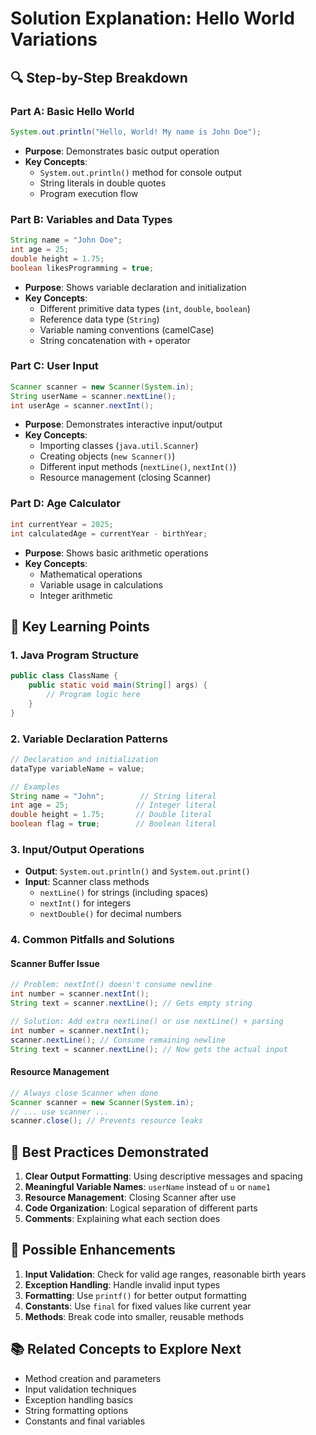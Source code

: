 # Solution Explanation: Hello World Variations

## 🔍 Step-by-Step Breakdown

### Part A: Basic Hello World
```java
System.out.println("Hello, World! My name is John Doe");
```
- **Purpose**: Demonstrates basic output operation
- **Key Concepts**: 
  - `System.out.println()` method for console output
  - String literals in double quotes
  - Program execution flow

### Part B: Variables and Data Types
```java
String name = "John Doe";
int age = 25;
double height = 1.75;
boolean likesProgramming = true;
```
- **Purpose**: Shows variable declaration and initialization
- **Key Concepts**:
  - Different primitive data types (`int`, `double`, `boolean`)
  - Reference data type (`String`)
  - Variable naming conventions (camelCase)
  - String concatenation with `+` operator

### Part C: User Input
```java
Scanner scanner = new Scanner(System.in);
String userName = scanner.nextLine();
int userAge = scanner.nextInt();
```
- **Purpose**: Demonstrates interactive input/output
- **Key Concepts**:
  - Importing classes (`java.util.Scanner`)
  - Creating objects (`new Scanner()`)
  - Different input methods (`nextLine()`, `nextInt()`)
  - Resource management (closing Scanner)

### Part D: Age Calculator
```java
int currentYear = 2025;
int calculatedAge = currentYear - birthYear;
```
- **Purpose**: Shows basic arithmetic operations
- **Key Concepts**:
  - Mathematical operations
  - Variable usage in calculations
  - Integer arithmetic

## 🧠 Key Learning Points

### 1. Java Program Structure
```java
public class ClassName {
    public static void main(String[] args) {
        // Program logic here
    }
}
```

### 2. Variable Declaration Patterns
```java
// Declaration and initialization
dataType variableName = value;

// Examples
String name = "John";        // String literal
int age = 25;               // Integer literal
double height = 1.75;       // Double literal
boolean flag = true;        // Boolean literal
```

### 3. Input/Output Operations
- **Output**: `System.out.println()` and `System.out.print()`
- **Input**: Scanner class methods
  - `nextLine()` for strings (including spaces)
  - `nextInt()` for integers
  - `nextDouble()` for decimal numbers

### 4. Common Pitfalls and Solutions

#### Scanner Buffer Issue
```java
// Problem: nextInt() doesn't consume newline
int number = scanner.nextInt();
String text = scanner.nextLine(); // Gets empty string

// Solution: Add extra nextLine() or use nextLine() + parsing
int number = scanner.nextInt();
scanner.nextLine(); // Consume remaining newline
String text = scanner.nextLine(); // Now gets the actual input
```

#### Resource Management
```java
// Always close Scanner when done
Scanner scanner = new Scanner(System.in);
// ... use scanner ...
scanner.close(); // Prevents resource leaks
```

## 🎯 Best Practices Demonstrated

1. **Clear Output Formatting**: Using descriptive messages and spacing
2. **Meaningful Variable Names**: `userName` instead of `u` or `name1`
3. **Resource Management**: Closing Scanner after use
4. **Code Organization**: Logical separation of different parts
5. **Comments**: Explaining what each section does

## 🔧 Possible Enhancements

1. **Input Validation**: Check for valid age ranges, reasonable birth years
2. **Exception Handling**: Handle invalid input types
3. **Formatting**: Use `printf()` for better output formatting
4. **Constants**: Use `final` for fixed values like current year
5. **Methods**: Break code into smaller, reusable methods

## 📚 Related Concepts to Explore Next

- Method creation and parameters
- Input validation techniques
- Exception handling basics
- String formatting options
- Constants and final variables
